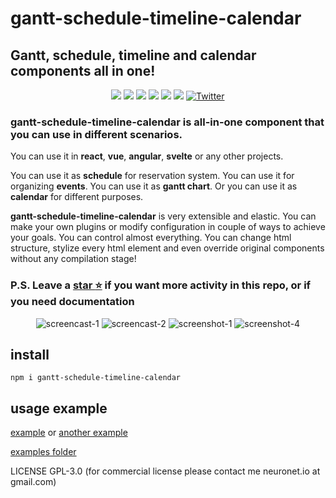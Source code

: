 # gantt-schedule-timeline-calendar

## Gantt, schedule, timeline and calendar components all in one!

<div style="display:block;text-align:center">
<img src="https://api.codacy.com/project/badge/Grade/732e0ef156344594b48584af97ba1e4a">
<img src="https://snyk.io/test/github/neuronetio/gantt-schedule-timeline-calendar/badge.svg">
<img src="https://img.badgesize.io/neuronetio/gantt-schedule-timeline-calendar/master/dist/index.umd.js.png?compression=gzip&label=gzipped">
<img src="https://img.shields.io/npm/dm/gantt-schedule-timeline-calendar.svg">
<img src="https://img.shields.io/npm/l/gantt-schedule-timeline-calendar.svg">
<img src="https://badge.fury.io/js/gantt-schedule-timeline-calendar.svg">
<a href="https://twitter.com/intent/tweet?text=Wow:&url=https%3A%2F%2Fgithub.com%2Fneuronetio%2Fgantt-schedule-timeline-calendar"><img alt="Twitter" src="https://img.shields.io/twitter/url/https/github.com/neuronetio/gantt-schedule-timeline-calendar?style=social"></a>
</div>

### gantt-schedule-timeline-calendar is all-in-one component that you can use in different scenarios.

You can use it in **react**, **vue**, **angular**, **svelte** or any other projects.

You can use it as **schedule** for reservation system. You can use it for organizing **events**. You can use it as **gantt chart**. Or you can use it as **calendar** for different purposes.

**gantt-schedule-timeline-calendar** is very extensible and elastic. You can make your own plugins or modify configuration in couple of ways to achieve your goals.
You can control almost everything. You can change html structure, stylize every html element and even override original components without any compilation stage!

### P.S. Leave a [star :star:](https://github.com/neuronetio/gantt-schedule-timeline-calendar) if you want more activity in this repo, or if you need documentation

<div style="display:block;text-align:center">
<img src="https://neuronet.io/screenshots/scheduler.gif" alt="screencast-1">
<img src="https://neuronet.io/screenshots/gantt.gif" alt="screencast-2">
<img src="https://neuronet.io/screenshots/gstc-1.jpeg" alt="screenshot-1">
<img src="https://neuronet.io/screenshots/gstc-4.jpeg" alt="screenshot-4">
</div>

## install

`npm i gantt-schedule-timeline-calendar`

## usage example

[example](https://neuronet.io/gantt-schedule-timeline-calendar/scheduler.html) or [another example](https://neuronet.io/gantt-schedule-timeline-calendar/main.html)

[examples folder](https://github.com/neuronetio/gantt-schedule-timeline-calendar/tree/master/dist/examples)

LICENSE GPL-3.0 (for commercial license please contact me neuronet.io at gmail.com)
